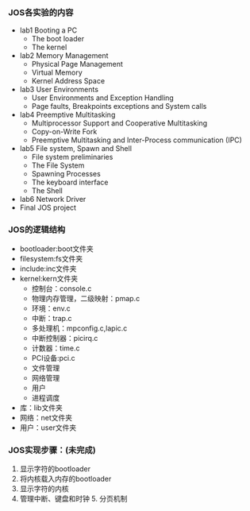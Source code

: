 ### JOS各实验的内容
- lab1 Booting a PC
  - The boot loader
  - The kernel
- lab2 Memory Management
  - Physical Page Management
  - Virtual Memory
  - Kernel Address Space
- lab3 User Environments
  - User Environments and Exception Handling
  - Page faults, Breakpoints exceptions and System calls
- lab4 Preemptive Multitasking
  - Multiprocessor Support and Cooperative Multitasking
  - Copy-on-Write Fork
  - Preemptive Multitasking and Inter-Process communication (IPC)
- lab5 File system, Spawn and Shell
  - File system preliminaries
  - The File System
  - Spawning Processes
  - The keyboard interface
  - The Shell
- lab6 Network Driver
- Final JOS project


### JOS的逻辑结构
- bootloader:boot文件夹
- filesystem:fs文件夹
- include:inc文件夹
- kernel:kern文件夹
  - 控制台：console.c
  - 物理内存管理，二级映射：pmap.c
  - 环境：env.c
  - 中断：trap.c
  - 多处理机：mpconfig.c,lapic.c
  - 中断控制器：picirq.c
  - 计数器：time.c
  - PCI设备:pci.c
  - 文件管理
  - 网络管理
  - 用户
  - 进程调度
- 库：lib文件夹
- 网络：net文件夹
- 用户：user文件夹

### JOS实现步骤：(未完成)
  1. 显示字符的bootloader
  2. 将内核载入内存的bootloader
  3. 显示字符的内核
  4. 管理中断、键盘和时钟
    5. 分页机制
